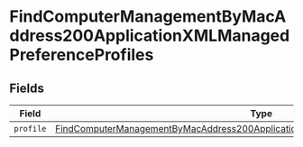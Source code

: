 # FindComputerManagementByMacAddress200ApplicationXMLManagedPreferenceProfiles


## Fields

| Field                                                                                                                                                                                                 | Type                                                                                                                                                                                                  | Required                                                                                                                                                                                              | Description                                                                                                                                                                                           |
| ----------------------------------------------------------------------------------------------------------------------------------------------------------------------------------------------------- | ----------------------------------------------------------------------------------------------------------------------------------------------------------------------------------------------------- | ----------------------------------------------------------------------------------------------------------------------------------------------------------------------------------------------------- | ----------------------------------------------------------------------------------------------------------------------------------------------------------------------------------------------------- |
| `profile`                                                                                                                                                                                             | [FindComputerManagementByMacAddress200ApplicationXMLManagedPreferenceProfilesProfile](../../models/operations/findcomputermanagementbymacaddress200applicationxmlmanagedpreferenceprofilesprofile.md) | :heavy_minus_sign:                                                                                                                                                                                    | N/A                                                                                                                                                                                                   |